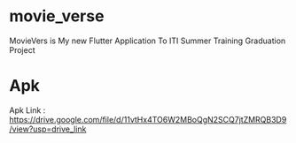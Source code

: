 # movie_verse

MovieVers is My new Flutter Application To ITI Summer Training Graduation Project 

# Apk

Apk Link : https://drive.google.com/file/d/11vtHx4TO6W2MBoQgN2SCQ7jtZMRQB3D9/view?usp=drive_link



